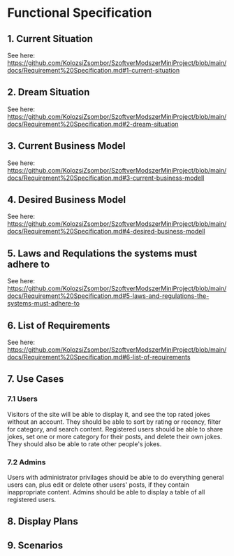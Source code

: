 # Functional Specification

## 1. Current Situation
See here: https://github.com/KolozsiZsombor/SzoftverModszerMiniProject/blob/main/docs/Requirement%20Specification.md#1-current-situation

## 2. Dream Situation
See here: https://github.com/KolozsiZsombor/SzoftverModszerMiniProject/blob/main/docs/Requirement%20Specification.md#2-dream-situation

## 3. Current Business Model
See here: https://github.com/KolozsiZsombor/SzoftverModszerMiniProject/blob/main/docs/Requirement%20Specification.md#3-current-business-modell

## 4. Desired Business Model
See here: https://github.com/KolozsiZsombor/SzoftverModszerMiniProject/blob/main/docs/Requirement%20Specification.md#4-desired-business-modell

## 5. Laws and Requlations the systems must adhere to
See here: https://github.com/KolozsiZsombor/SzoftverModszerMiniProject/blob/main/docs/Requirement%20Specification.md#5-laws-and-regulations-the-systems-must-adhere-to

## 6. List of Requirements
See here: https://github.com/KolozsiZsombor/SzoftverModszerMiniProject/blob/main/docs/Requirement%20Specification.md#6-list-of-requirements

## 7. Use Cases
### 7.1 Users
Visitors of the site will be able to display it, and see the top rated jokes without an account. They should be able to sort by rating or recency, filter for category, and search content. Registered users should be able to share jokes, set one or more category for their posts, and delete their own jokes. They should also be able to rate other people's jokes.

### 7.2 Admins
Users with administrator privilages should be able to do everything general users can, plus edit or delete other users' posts, if they contain inappropriate content. Admins should be able to display a table of all registered users.

## 8. Display Plans

## 9. Scenarios
